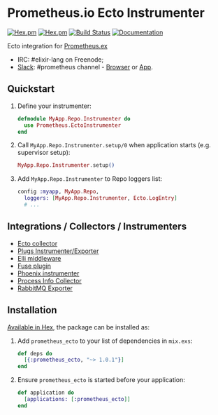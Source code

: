 # Prometheus.io Ecto Instrumenter
[![Hex.pm](https://img.shields.io/hexpm/v/prometheus_ecto.svg?maxAge=2592000)](https://hex.pm/packages/prometheus_ecto)
[![Hex.pm](https://img.shields.io/hexpm/dt/prometheus_ecto.svg?maxAge=2592000)](https://hex.pm/packages/prometheus_ecto)
[![Build Status](https://travis-ci.org/deadtrickster/prometheus-ecto.svg?branch=master)](https://travis-ci.org/deadtrickster/prometheus-ecto)
[![Documentation](https://img.shields.io/badge/documentation-on%20hexdocs-green.svg)](https://hexdocs.pm/prometheus_ecto/)

Ecto integration for [Prometheus.ex](https://github.com/deadtrickster/prometheus.ex)

 - IRC: #elixir-lang on Freenode;
 - [Slack](https://elixir-slackin.herokuapp.com/): #prometheus channel - [Browser](https://elixir-lang.slack.com/messages/prometheus) or [App](slack://elixir-lang.slack.com/messages/prometheus).

## Quickstart

1. Define your instrumenter:

    ```elixir
    defmodule MyApp.Repo.Instrumenter do
      use Prometheus.EctoInstrumenter
    end
    ```

2. Call `MyApp.Repo.Instrumenter.setup/0` when application starts (e.g. supervisor setup):

    ```elixir
    MyApp.Repo.Instrumenter.setup()
    ```

3. Add `MyApp.Repo.Instrumenter` to Repo loggers list:

    ```elixir
    config :myapp, MyApp.Repo,
      loggers: [MyApp.Repo.Instrumenter, Ecto.LogEntry]
      # ...
    ```

## Integrations / Collectors / Instrumenters
 - [Ecto collector](https://github.com/deadtrickster/prometheus-ecto)
 - [Plugs Instrumenter/Exporter](https://github.com/deadtrickster/prometheus-plugs)
 - [Elli middleware](https://github.com/elli-lib/elli_prometheus)
 - [Fuse plugin](https://github.com/jlouis/fuse#fuse_stats_prometheus)
 - [Phoenix instrumenter](https://github.com/deadtrickster/prometheus-phoenix)
 - [Process Info Collector](https://github.com/deadtrickster/prometheus_process_collector.erl)
 - [RabbitMQ Exporter](https://github.com/deadtrickster/prometheus_rabbitmq_exporter)

## Installation

[Available in Hex](https://hex.pm/docs/publish), the package can be installed as:

  1. Add `prometheus_ecto` to your list of dependencies in `mix.exs`:

      ```elixir
      def deps do
        [{:prometheus_ecto, "~> 1.0.1"}]
      end
      ```

  2. Ensure `prometheus_ecto` is started before your application:

      ```elixir
      def application do
        [applications: [:prometheus_ecto]]
      end
      ```
